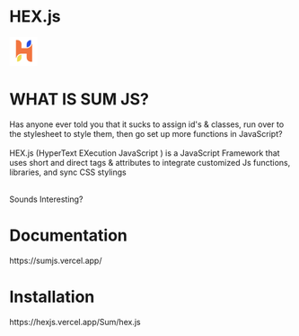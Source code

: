 # HEX.js    
<img src="/Sum/files/sumjs.png" width="50">
<h1>WHAT IS SUM JS?</h1>

<div>Has anyone ever told you that it sucks to assign id's & classes, run over to the stylesheet to style them, then go set up more functions in JavaScript?</div>

<br>
<div color="black" ><span bold>HEX.js (HyperText EXecution JavaScript ) is a JavaScript Framework that uses short and direct tags & attributes to integrate customized Js functions, libraries, and sync CSS stylings</div> <br>


 <p><size font="Rubik" typetext bold>Sounds Interesting?</size></p>

<h1 onclick="location.href='https://hexjs.vercel.app/';">Documentation</h1>
https://sumjs.vercel.app/

<h1>Installation</h1>
https://hexjs.vercel.app/Sum/hex.js

  </body>  
  </html>
     
